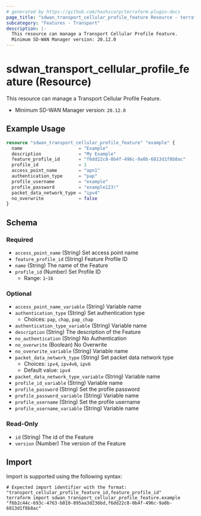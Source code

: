 ```yaml
---
# generated by https://github.com/hashicorp/terraform-plugin-docs
page_title: "sdwan_transport_cellular_profile_feature Resource - terraform-provider-sdwan"
subcategory: "Features - Transport"
description: |-
  This resource can manage a Transport Cellular Profile Feature.
  Minimum SD-WAN Manager version: 20.12.0
---
```


# sdwan_transport_cellular_profile_feature (Resource)

This resource can manage a Transport Cellular Profile Feature.
  - Minimum SD-WAN Manager version: `20.12.0`

## Example Usage

```terraform
resource "sdwan_transport_cellular_profile_feature" "example" {
  name                     = "Example"
  description              = "My Example"
  feature_profile_id       = "f6dd22c8-0b4f-496c-9a0b-6813d1f8b8ac"
  profile_id               = 1
  access_point_name        = "apn1"
  authentication_type      = "pap"
  profile_username         = "example"
  profile_password         = "example123!"
  packet_data_network_type = "ipv4"
  no_overwrite             = false
}
```

<!-- schema generated by tfplugindocs -->
## Schema

### Required

- `access_point_name` (String) Set access point name
- `feature_profile_id` (String) Feature Profile ID
- `name` (String) The name of the Feature
- `profile_id` (Number) Set Profile ID
  - Range: `1`-`16`

### Optional

- `access_point_name_variable` (String) Variable name
- `authentication_type` (String) Set authentication type
  - Choices: `pap`, `chap`, `pap_chap`
- `authentication_type_variable` (String) Variable name
- `description` (String) The description of the Feature
- `no_authentication` (String) No Authentication
- `no_overwrite` (Boolean) No Overwrite
- `no_overwrite_variable` (String) Variable name
- `packet_data_network_type` (String) Set packet data network type
  - Choices: `ipv4`, `ipv4v6`, `ipv6`
  - Default value: `ipv4`
- `packet_data_network_type_variable` (String) Variable name
- `profile_id_variable` (String) Variable name
- `profile_password` (String) Set the profile password
- `profile_password_variable` (String) Variable name
- `profile_username` (String) Set the profile username
- `profile_username_variable` (String) Variable name

### Read-Only

- `id` (String) The id of the Feature
- `version` (Number) The version of the Feature

## Import

Import is supported using the following syntax:

```shell
# Expected import identifier with the format: "transport_cellular_profile_feature_id,feature_profile_id"
terraform import sdwan_transport_cellular_profile_feature.example "f6b2c44c-693c-4763-b010-895aa3d236bd,f6dd22c8-0b4f-496c-9a0b-6813d1f8b8ac"
```
